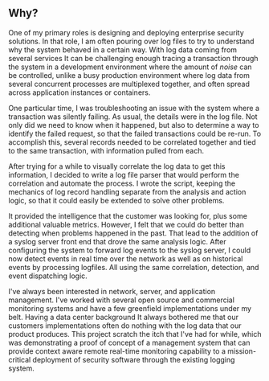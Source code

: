## Why?

One of my primary roles is designing and deploying enterprise security solutions. In that role, I am often pouring over
log files to try to understand why the system behaved in a certain way. With log data coming from several services
It can be challenging enough tracing a transaction through the system in a development environment where the amount of 
*noise* can be controlled, unlike a busy production environment where log data from several concurrent processes are 
multiplexed together, and often spread across application instances or containers. 

One particular time, I was troubleshooting an issue with the system where a transaction was silently failing.
As usual, the details were in the log file. Not only did we need to know when it happened, but also to determine
a way to identify the failed request, so that the failed transactions could be re-run. To accomplish this, several
records needed to be correlated together and tied to the same transaction, with information pulled from each.

After trying for a while to visually correlate the log data to get this information, I decided to write a log file 
parser that would perform the correlation and automate the process. I wrote the script, keeping the mechanics of log
record handling separate from the analysis and action logic, so that it could easily be extended to solve other problems.

It provided the intelligence that the customer was looking for, plus some additional valuable metrics. However, I felt
that we could do better than detecting when problems happened in the past. That lead to the addition of a syslog server
front end that drove the same analysis logic. After configuring the system to forward log events to the syslog
server, I could now detect events in real time over the network as well as on historical events by processing logfiles.
All using the same correlation, detection, and event dispatching logic.

I've always been interested in network, server, and application management. I've worked with several open source and
commercial monitoring systems and have a few greenfield implementations under my belt. Having a data center background
It always bothered me that our customers implementations often do nothing with the log data that our product produces.
This project scratch the itch that I've had for while, which was demonstrating a proof of concept of a management
system that can provide context aware remote real-time monitoring capability to a mission-critical deployment of
security software through the existing logging system.

